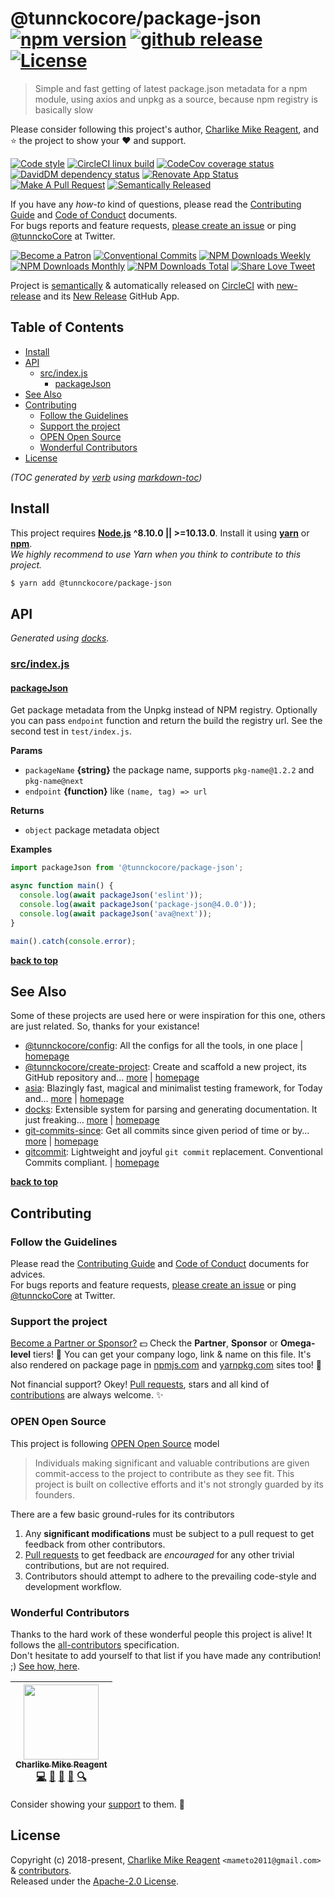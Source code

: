 # @tunnckocore/package-json [![npm version][npmv-img]][npmv-url] [![github release][ghrelease-img]][ghrelease-url] [![License][license-img]][license-url]

> Simple and fast getting of latest package.json metadata for a npm module, using axios and unpkg as a source, because npm registry is basically slow

Please consider following this project's author, [Charlike Mike Reagent](https://github.com/tunnckoCore), and :star: the project to show your :heart: and support.

<div id="thetop"></div>

[![Code style][codestyle-img]][codestyle-url]
[![CircleCI linux build][linuxbuild-img]][linuxbuild-url]
[![CodeCov coverage status][codecoverage-img]][codecoverage-url]
[![DavidDM dependency status][dependencies-img]][dependencies-url]
[![Renovate App Status][renovateapp-img]][renovateapp-url]
[![Make A Pull Request][prs-welcome-img]][prs-welcome-url]
[![Semantically Released][new-release-img]][new-release-url]

If you have any _how-to_ kind of questions, please read the [Contributing Guide](./CONTRIBUTING.md) and [Code of Conduct](./CODE_OF_CONDUCT.md) documents.  
For bugs reports and feature requests, [please create an issue][open-issue-url] or ping
[@tunnckoCore](https://twitter.com/tunnckoCore) at Twitter.

[![Become a Patron][patreon-img]][patreon-url]
[![Conventional Commits][ccommits-img]][ccommits-url]
[![NPM Downloads Weekly][downloads-weekly-img]][npmv-url]
[![NPM Downloads Monthly][downloads-monthly-img]][npmv-url]
[![NPM Downloads Total][downloads-total-img]][npmv-url]
[![Share Love Tweet][shareb]][shareu]

Project is [semantically](https://semver.org) & automatically released on [CircleCI](https://circleci.com) with [new-release][] and its [New Release](https://github.com/apps/new-release) GitHub App.

<!-- Logo when needed:

<p align="center">
  <a href="https://github.com/tunnckoCoreLabs/package-json">
    <img src="./media/logo.png" width="85%">
  </a>
</p>

-->

## Table of Contents

- [Install](#install)
- [API](#api)
  * [src/index.js](#srcindexjs)
    + [packageJson](#packagejson)
- [See Also](#see-also)
- [Contributing](#contributing)
  * [Follow the Guidelines](#follow-the-guidelines)
  * [Support the project](#support-the-project)
  * [OPEN Open Source](#open-open-source)
  * [Wonderful Contributors](#wonderful-contributors)
- [License](#license)

_(TOC generated by [verb](https://github.com/verbose/verb) using [markdown-toc](https://github.com/jonschlinkert/markdown-toc))_

## Install

This project requires [**Node.js**](https://nodejs.org) **^8.10.0 || >=10.13.0**. Install it using
[**yarn**](https://yarnpkg.com) or [**npm**](https://npmjs.com).  
_We highly recommend to use Yarn when you think to contribute to this project._

```bash
$ yarn add @tunnckocore/package-json
```

## API

<!-- docks-start -->
_Generated using [docks](http://npm.im/docks)._

### [src/index.js](/src/index.js)

#### [packageJson](/src/index.js#L26)
Get package metadata from the Unpkg instead of NPM registry.
Optionally you can pass `endpoint` function and return the build
the registry url. See the second test in `test/index.js`.

**Params**
- `packageName` **{string}** the package name, supports `pkg-name@1.2.2` and `pkg-name@next`
- `endpoint` **{function}** like `(name, tag) => url`

**Returns**
- `object` package metadata object

**Examples**
```javascript
import packageJson from '@tunnckocore/package-json';

async function main() {
  console.log(await packageJson('eslint'));
  console.log(await packageJson('package-json@4.0.0'));
  console.log(await packageJson('ava@next'));
}

main().catch(console.error);
```

<!-- docks-end -->

**[back to top](#thetop)**

## See Also

Some of these projects are used here or were inspiration for this one, others are just related. So, thanks for your existance!

- [@tunnckocore/config](https://www.npmjs.com/package/@tunnckocore/config): All the configs for all the tools, in one place | [homepage](https://github.com/tunnckoCoreLabs/config "All the configs for all the tools, in one place")
- [@tunnckocore/create-project](https://www.npmjs.com/package/@tunnckocore/create-project): Create and scaffold a new project, its GitHub repository and… [more](https://github.com/tunnckoCoreLabs/create-project) | [homepage](https://github.com/tunnckoCoreLabs/create-project "Create and scaffold a new project, its GitHub repository and contents")
- [asia](https://www.npmjs.com/package/asia): Blazingly fast, magical and minimalist testing framework, for Today and… [more](https://github.com/olstenlarck/asia#readme) | [homepage](https://github.com/olstenlarck/asia#readme "Blazingly fast, magical and minimalist testing framework, for Today and Tomorrow")
- [docks](https://www.npmjs.com/package/docks): Extensible system for parsing and generating documentation. It just freaking… [more](https://github.com/tunnckoCore/docks) | [homepage](https://github.com/tunnckoCore/docks "Extensible system for parsing and generating documentation. It just freaking works!")
- [git-commits-since](https://www.npmjs.com/package/git-commits-since): Get all commits since given period of time or by… [more](https://github.com/tunnckoCoreLabs/git-commits-since) | [homepage](https://github.com/tunnckoCoreLabs/git-commits-since "Get all commits since given period of time or by default from latest git semver tag. Understands and follows both SemVer and the Conventional Commits specification.")
- [gitcommit](https://www.npmjs.com/package/gitcommit): Lightweight and joyful `git commit` replacement. Conventional Commits compliant. | [homepage](https://github.com/tunnckoCore/gitcommit "Lightweight and joyful `git commit` replacement. Conventional Commits compliant.")

**[back to top](#thetop)**

## Contributing

### Follow the Guidelines

Please read the [Contributing Guide](./CONTRIBUTING.md) and [Code of Conduct](./CODE_OF_CONDUCT.md) documents for advices.  
For bugs reports and feature requests, [please create an issue][open-issue-url] or ping
[@tunnckoCore](https://twitter.com/tunnckoCore) at Twitter.

### Support the project

[Become a Partner or Sponsor?][patreon-url] :dollar: Check the **Partner**, **Sponsor** or **Omega-level** tiers! :tada: You can get your company logo, link & name on this file. It's also rendered on package page in [npmjs.com][npmv-url] and [yarnpkg.com](https://yarnpkg.com/en/package/@tunnckocore/package-json) sites too! :rocket:

Not financial support? Okey! [Pull requests](https://github.com/tunnckoCoreLabs/contributing#opening-a-pull-request), stars and all kind of [contributions](https://opensource.guide/how-to-contribute/#what-it-means-to-contribute) are always
welcome. :sparkles:

### OPEN Open Source

This project is following [OPEN Open Source](http://openopensource.org) model

> Individuals making significant and valuable contributions are given commit-access to the project to contribute as they see fit. This project is built on collective efforts and it's not strongly guarded by its founders.

There are a few basic ground-rules for its contributors

1. Any **significant modifications** must be subject to a pull request to get feedback from other contributors.
2. [Pull requests](https://github.com/tunnckoCoreLabs/contributing#opening-a-pull-request) to get feedback are _encouraged_ for any other trivial contributions, but are not required.
3. Contributors should attempt to adhere to the prevailing code-style and development workflow.

### Wonderful Contributors

Thanks to the hard work of these wonderful people this project is alive! It follows the
[all-contributors](https://github.com/kentcdodds/all-contributors) specification.  
Don't hesitate to add yourself to that list if you have made any contribution! ;) [See how,
here](https://github.com/jfmengels/all-contributors-cli#usage).

<!-- ALL-CONTRIBUTORS-LIST:START - Do not remove or modify this section -->
<!-- prettier-ignore -->
| [<img src="https://avatars3.githubusercontent.com/u/5038030?v=4" width="120px;"/><br /><sub><b>Charlike Mike Reagent</b></sub>](https://tunnckocore.com)<br />[💻](https://github.com/tunnckoCoreLabs/package-json/commits?author=tunnckoCore "Code") [📖](https://github.com/tunnckoCoreLabs/package-json/commits?author=tunnckoCore "Documentation") [💬](#question-tunnckoCore "Answering Questions") [👀](#review-tunnckoCore "Reviewed Pull Requests") [🔍](#fundingFinding-tunnckoCore "Funding Finding") |
| :---: |

<!-- ALL-CONTRIBUTORS-LIST:END -->

Consider showing your [support](#support-the-project) to them. :sparkling_heart:

## License

Copyright (c) 2018-present, [Charlike Mike Reagent](https://tunnckocore.com) `<mameto2011@gmail.com>` & [contributors](#wonderful-contributors).  
Released under the [Apache-2.0 License][license-url].

<!-- Heading badges -->

[npmv-url]: https://www.npmjs.com/package/@tunnckocore/package-json
[npmv-img]: https://badgen.net/npm/v/@tunnckocore/package-json?icon=npm

[ghrelease-url]: https://github.com/tunnckoCoreLabs/package-json/releases/latest
[ghrelease-img]: https://badgen.net/github/release/tunnckoCoreLabs/package-json?icon=github

[license-url]: https://github.com/tunnckoCoreLabs/package-json/blob/master/LICENSE
[license-img]: https://badgen.net/npm/license/@tunnckocore/package-json

<!-- Front line badges -->

[codestyle-url]: https://github.com/airbnb/javascript
[codestyle-img]: https://badgen.net/badge/code%20style/airbnb/ff5a5f?icon=airbnb

[linuxbuild-url]: https://circleci.com/gh/tunnckoCoreLabs/package-json/tree/master
[linuxbuild-img]: https://badgen.net/circleci/github/tunnckoCoreLabs/package-json/master?label=build&icon=circleci

[codecoverage-url]: https://codecov.io/gh/tunnckoCoreLabs/package-json
[codecoverage-img]: https://badgen.net/codecov/c/github/tunnckoCoreLabs/package-json?icon=codecov

[dependencies-url]: https://david-dm.org/tunnckoCoreLabs/package-json
[dependencies-img]: https://badgen.net/david/dep/tunnckoCoreLabs/package-json?label=deps

[ccommits-url]: https://conventionalcommits.org/
[ccommits-img]: https://badgen.net/badge/conventional%20commits/v1.0.0/dfb317
[new-release-url]: https://ghub.io/new-release
[new-release-img]: https://badgen.net/badge/semantically/released/05c5ff

[downloads-weekly-img]: https://badgen.net/npm/dw/@tunnckocore/package-json
[downloads-monthly-img]: https://badgen.net/npm/dm/@tunnckocore/package-json
[downloads-total-img]: https://badgen.net/npm/dt/@tunnckocore/package-json

[renovateapp-url]: https://renovatebot.com
[renovateapp-img]: https://badgen.net/badge/renovate/enabled/green
[prs-welcome-img]: https://badgen.net/badge/PRs/welcome/green
[prs-welcome-url]: http://makeapullrequest.com
[paypal-donate-url]: https://paypal.me/tunnckoCore/10
[paypal-donate-img]: https://badgen.net/badge/$/support/purple
[patreon-url]: https://www.patreon.com/bePatron?u=5579781
[patreon-img]: https://badgen.net/badge/patreon/tunnckoCore/F96854?icon=patreon
[patreon-sponsor-img]: https://badgen.net/badge/become/a%20sponsor/F96854?icon=patreon

[shareu]: https://twitter.com/intent/tweet?text=https://github.com/tunnckoCoreLabs/package-json&via=tunnckoCore
[shareb]: https://badgen.net/badge/twitter/share/1da1f2?icon=twitter
[open-issue-url]: https://github.com/tunnckoCoreLabs/package-json/issues/new

[new-release]: https://github.com/tunnckoCore/new-release
[semantic-release]: https://github.com/semantic-release/semantic-release